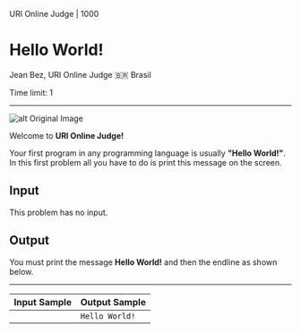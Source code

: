 URI Online Judge | 1000

# Hello World!

Jean Bez, URI Online Judge 🇧🇷 Brasil

Time limit: 1

---

![alt Original Image][image]

[image]: https://resources.urionlinejudge.com.br/gallery/images/problems/UOJ_1000.png

Welcome to **URI Online Judge!**

Your first program in any programming language is usually **"Hello World!"**. In this first problem all you have to do is print this message on the screen.

## Input

This problem has no input.

## Output

You must print the message **Hello World!** and then the endline as shown below.

---

| Input Sample | Output Sample  |
| ------------ | -------------- |
|              | `Hello World!` |

